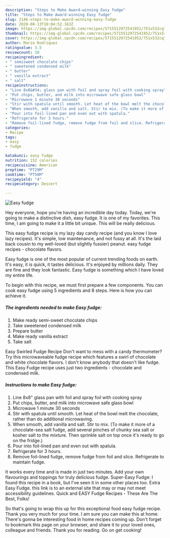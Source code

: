 ```yaml
---
description: "Steps to Make Award-winning Easy fudge"
title: "Steps to Make Award-winning Easy fudge"
slug: 2146-steps-to-make-award-winning-easy-fudge
date: 2020-08-13T10:04:52.163Z
image: https://img-global.cpcdn.com/recipes/5715512972541952/751x532cq70/easy-fudge-recipe-main-photo.jpg
thumbnail: https://img-global.cpcdn.com/recipes/5715512972541952/751x532cq70/easy-fudge-recipe-main-photo.jpg
cover: https://img-global.cpcdn.com/recipes/5715512972541952/751x532cq70/easy-fudge-recipe-main-photo.jpg
author: Mario Rodriquez
ratingvalue: 3.5
reviewcount: 10
recipeingredient:
- " semisweet chocolate chips"
- " sweetened condensed milk"
- " butter"
- " vanilla extract"
- " salt"
recipeinstructions:
- "Line 8x8&#34; glass pan with foil and spray foil with cooking spray"
- "Put chips, butter, and milk into microwave safe glass bowl"
- "Microwave 1 minute 30 seconds"
- "Stir with spatula until smooth. Let heat of the bowl melt the chocolate, rather than do additional microwaving."
- "When smooth, add vanilla and salt. Stir to mix. (To make it more of a chocolate-sea salt fudge, add several pinches of chunky sea salt or kosher salt to the mixture. Then sprinkle salt on top once it&#39;s ready to go on the fridge.)"
- "Pour into foil-lined pan and even out with spatula."
- "Refrigerate for 3 hours."
- "Remove foil-lined fudge, remove fudge from foil and slice. Refrigerate to maintain fudge."
categories:
- Recipe
tags:
- easy
- fudge

katakunci: easy fudge 
nutrition: 152 calories
recipecuisine: American
preptime: "PT29M"
cooktime: "PT58M"
recipeyield: "4"
recipecategory: Dessert

---
```



![Easy fudge](https://img-global.cpcdn.com/recipes/5715512972541952/751x532cq70/easy-fudge-recipe-main-photo.jpg)

Hey everyone, hope you're having an incredible day today. Today, we're going to make a distinctive dish, easy fudge. It is one of my favorites. This time, I am going to make it a little bit unique. This will be really delicious.

This easy fudge recipe is my lazy day candy recipe (and you know I love lazy recipes). It&#39;s simple, low maintenance, and not fussy at all. It&#39;s the laid back cousin to my well-loved (but slightly fussier) peanut. easy fudge recipes - chocolate flavors.

Easy fudge is one of the most popular of current trending foods on earth. It's easy, it is quick, it tastes delicious. It's enjoyed by millions daily. They are fine and they look fantastic. Easy fudge is something which I have loved my entire life.


To begin with this recipe, we must first prepare a few components. You can cook easy fudge using 5 ingredients and 8 steps. Here is how you can achieve it.

<!--inarticleads1-->

##### The ingredients needed to make Easy fudge:

1. Make ready  semi-sweet chocolate chips
1. Take  sweetened condensed milk
1. Prepare  butter
1. Make ready  vanilla extract
1. Take  salt


Easy Swirled Fudge Recipe Don&#39;t want to mess with a candy thermometer? Try this microwaveable fudge recipe which features a swirl of chocolate and white chocolate flavors. I don&#39;t know anybody that doesn&#39;t like fudge. This Easy Fudge recipe uses just two ingredients - chocolate and condensed milk. 

<!--inarticleads2-->

##### Instructions to make Easy fudge:

1. Line 8x8&#34; glass pan with foil and spray foil with cooking spray
1. Put chips, butter, and milk into microwave safe glass bowl
1. Microwave 1 minute 30 seconds
1. Stir with spatula until smooth. Let heat of the bowl melt the chocolate, rather than do additional microwaving.
1. When smooth, add vanilla and salt. Stir to mix. (To make it more of a chocolate-sea salt fudge, add several pinches of chunky sea salt or kosher salt to the mixture. Then sprinkle salt on top once it&#39;s ready to go on the fridge.)
1. Pour into foil-lined pan and even out with spatula.
1. Refrigerate for 3 hours.
1. Remove foil-lined fudge, remove fudge from foil and slice. Refrigerate to maintain fudge.


It works every time and is made in just two minutes. Add your own flavourings and toppings for truly delicious fudge. Super-Easy Fudge: I found this recipe in a book, but I&#39;ve seen it in some other places too. Extra Easy Fudge. this link is to an external site that may or may not meet accessibility guidelines. Quick and EASY Fudge Recipes - These Are The Best, Folks! 

So that's going to wrap this up for this exceptional food easy fudge recipe. Thank you very much for your time. I am sure you can make this at home. There's gonna be interesting food in home recipes coming up. Don't forget to bookmark this page on your browser, and share it to your loved ones, colleague and friends. Thank you for reading. Go on get cooking!

